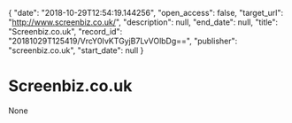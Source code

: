 {
  "date": "2018-10-29T12:54:19.144256", 
  "open_access": false, 
  "target_url": "http://www.screenbiz.co.uk/", 
  "description": null, 
  "end_date": null, 
  "title": "Screenbiz.co.uk", 
  "record_id": "20181029T125419/VrcY0IvKTGyjB7LvVOlbDg==", 
  "publisher": "screenbiz.co.uk", 
  "start_date": null
}

# Screenbiz.co.uk

None